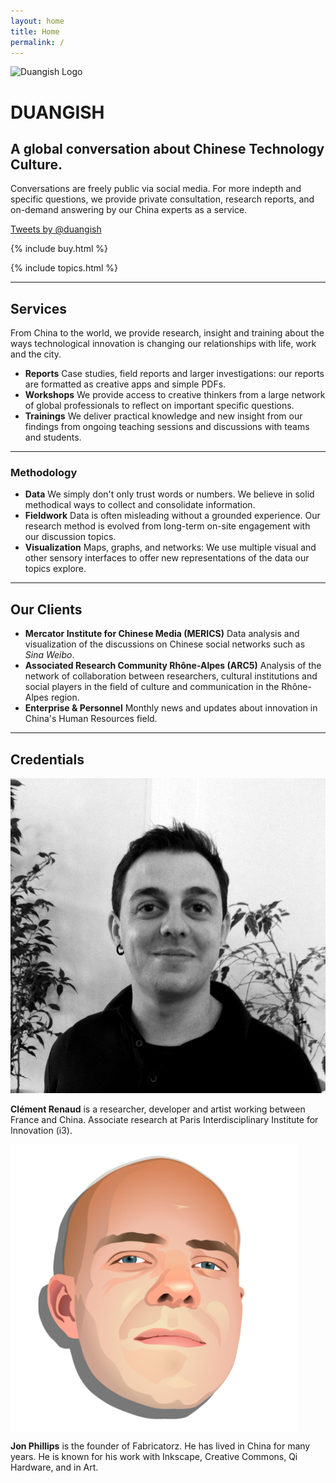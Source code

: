 ```yaml
---
layout: home
title: Home
permalink: /
---
```


<div class="home-header-logo">
  <img src="https://media.giphy.com/media/147C9j3zXNMkSI/giphy.gif" alt="Duangish Logo"/>
</div>

# DUANGISH

## A global conversation about Chinese Technology Culture.

Conversations are freely public via social media. For more indepth and specific questions, we provide private consultation, research reports, and on-demand answering by our China experts as a service.

<a class="twitter-timeline" href="https://twitter.com/duangish" data-widget-id="695539568368492544">Tweets by @duangish</a>
<script>!function(d,s,id){var js,fjs=d.getElementsByTagName(s)[0],p=/^http:/.test(d.location)?'http':'https';if(!d.getElementById(id)){js=d.createElement(s);js.id=id;js.src=p+"://platform.twitter.com/widgets.js";fjs.parentNode.insertBefore(js,fjs);}}(document,"script","twitter-wjs");</script>

{% include buy.html %}

{% include topics.html %}

---

## Services

From China to the world, we provide research, insight and training about the ways technological innovation is changing our relationships with life, work and the city.

* **Reports** Case studies, field reports and larger investigations: our reports are formatted as creative apps and simple PDFs.
* **Workshops** We provide access to creative thinkers from a large network of global professionals to reflect on important specific questions.
* **Trainings** We deliver practical knowledge and new insight from our findings from ongoing teaching sessions and discussions with teams and students.

---

### Methodology

* **Data** We simply don't only trust words or numbers. We believe in solid methodical ways to collect and consolidate information.
* **Fieldwork** Data is often misleading without a grounded experience. Our research method is evolved from long-term on-site engagement with our discussion topics.
* **Visualization** Maps, graphs, and networks: We use multiple visual and other sensory interfaces to offer new representations of the data our topics explore.

---

## Our Clients

* **Mercator Institute for Chinese Media (MERICS)** Data analysis and visualization of the discussions on Chinese social networks such as *Sina Weibo*.
* **Associated Research Community Rhône-Alpes (ARC5)** Analysis of the network of collaboration between researchers, cultural institutions and social players in the field of culture and communication in the Rhône-Alpes region.
* **Enterprise & Personnel** Monthly news and updates about innovation in China's Human Resources field.

---

## Credentials

<div class="blurb row">
    <div class="blurb-author row">
        <div class="six column">
            <img class="circular" src="/img/Clement_Renaud_Pic.JPG" alt="Clément Renaud">
        </div>
        <div class="six columns">
            <p>
              <strong>Clément Renaud</strong> is a researcher, developer and artist working between France and China. Associate research at Paris Interdisciplinary Institute for Innovation (i3).
            </p>
        </div>
    </div>
    <div class="blurb-author row">
        <div class="six columns">
            <img class="circular" src="/img/rejon.png" alt="Jon Phillips">
        </div>
        <div class="six columns">
            <p>
              <strong>Jon Phillips</strong> is the founder of Fabricatorz. He has lived in China for many years. He is known for his work with Inkscape, Creative Commons, Qi Hardware, and in Art.  
            </p>
        </div>
    </div>
</div>
